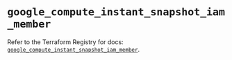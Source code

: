 # `google_compute_instant_snapshot_iam_member`

Refer to the Terraform Registry for docs: [`google_compute_instant_snapshot_iam_member`](https://registry.terraform.io/providers/hashicorp/google/6.42.0/docs/resources/compute_instant_snapshot_iam_member).
